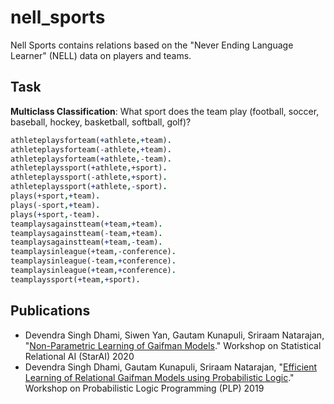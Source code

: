 # nell_sports

Nell Sports contains relations based on the "Never Ending Language Learner"
(NELL) data on players and teams.

## Task

**Multiclass Classification**: What sport does the team play
(football, soccer, baseball, hockey, basketball, softball, golf)?

```prolog
athleteplaysforteam(+athlete,+team).
athleteplaysforteam(-athlete,+team).
athleteplaysforteam(+athlete,-team).
athleteplayssport(+athlete,+sport).
athleteplayssport(-athlete,+sport).
athleteplayssport(+athlete,-sport).
plays(+sport,+team).
plays(-sport,+team).
plays(+sport,-team).
teamplaysagainstteam(+team,+team).
teamplaysagainstteam(-team,+team).
teamplaysagainstteam(+team,-team).
teamplaysinleague(+team,-conference).
teamplaysinleague(-team,+conference).
teamplaysinleague(+team,+conference).
teamplayssport(+team,+sport).
```

## Publications

- Devendra Singh Dhami, Siwen Yan, Gautam Kunapuli, Sriraam Natarajan, "[Non-Parametric Learning of Gaifman Models](https://arxiv.org/abs/2001.00528)." Workshop on Statistical Relational AI (StarAI) 2020
- Devendra Singh Dhami, Gautam Kunapuli, Sriraam Natarajan, "[Efficient Learning of Relational Gaifman Models using Probabilistic Logic](https://drive.google.com/file/d/1GCsTavPvWSDy-MiUc8PcUngGMv11yf0f/view)." Workshop on Probabilistic Logic Programming (PLP) 2019
